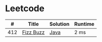# Leetcode

| # | Title | Solution | Runtime |
|---| ----- | -------- | ------- |
|412|[ Fizz Buzz](https://leetcode.com/problems/fizz-buzz/)|[Java](./solutions/412.%20Fizz%20Buzz.java)|2 ms|
